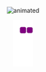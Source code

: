 <p align="center">
  <img src="https://gifimage.net/wp-content/uploads/2018/04/katarina-gif-6.gif" alt="animated" />
</p>

<p align="center">
  <img src="https://github.com/RodrigoGameProgrammer/RodrigoGameProgrammer/blob/output/github-contribution-grid-snake.gif" alt="animated" />
</p>

